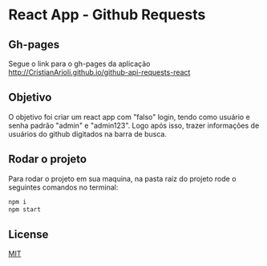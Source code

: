 # React App - Github Requests

## Gh-pages

Segue o link para o gh-pages da aplicação http://CristianArioli.github.io/github-api-requests-react

## Objetivo

O objetivo foi criar um react app com "falso" login, tendo como usuário e senha padrão "admin" e "admin123". Logo após isso, trazer informações de usuários do github digitados na barra de busca.

## Rodar o projeto

Para rodar o projeto em sua maquina, na pasta raiz do projeto rode o seguintes comandos no terminal:

```bash
npm i
npm start
```

## License

[MIT](https://choosealicense.com/licenses/mit/)
